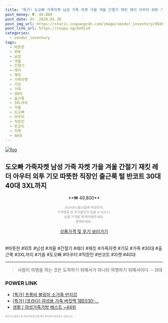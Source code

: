 ```yaml
--- 
title: "특가! 도오빠 가죽자켓 남성 가죽 자켓 가을 겨울 간절기 재킷 레더 아우터 외투 기모 따뜻한 직장인 출근룩 ..." 
post_money: ₩. 49,800 
post_date: dt. 2020.01.30 
post_img_url: https://static.coupangcdn.com/image/vendor_inventory/05d6/19604f430da677ca0f99960f7beb35f2ece6037ea906e21def9073c4aa54.jpg 
post_link_url: https://coupa.ng/bnFLuX 
categories: 
  - vendor_inventory 
tags: 
  - 따뜻한 
  - 외투 
  - 남성 
  - 겨울 
  - 간절기 
  - 레더 
  - 재킷 
  - 가죽자켓 
  - 기모 
  - 가죽 
  - 30대 
  - 출근룩 
  - 3XL까지 
  - 가을 
  - 도오빠 
  - 아우터 
  - 직장인 
  - 반코트 
  - 자켓 
  - 40대 
--- 
```

[![foo](https://static.coupangcdn.com/image/vendor_inventory/05d6/19604f430da677ca0f99960f7beb35f2ece6037ea906e21def9073c4aa54.jpg)](https://coupa.ng/bnFLuX) 

## 도오빠 가죽자켓 남성 가죽 자켓 가을 겨울 간절기 재킷 레더 아우터 외투 기모 따뜻한 직장인 출근룩 털 반코트 30대 40대 3XL까지 
<p style="text-align: center;">**₩ 49,800**</p> 
<p style="text-align: center;"><span style="color: #898c8f; font-family: Georgia,Times,serif; font-size: 0.75em;">2020년01월30일에 작성되어, <br>가격변동 및 추가할인이 있을 수 있으니,<br> 상품 가격을 꼭!확인해주세요.<br>행복하세요~</span> 
</p>	 
<div markdown="0" style="text-align: center;"><a href="https://coupa.ng/bnFLuX" class="btn btn--success">상품가격 및 후기 보러가기</a></div> 
<br><br> 
  #따뜻한 #외투 #남성 #겨울 #간절기 #레더 #재킷 #가죽자켓 #기모 #가죽 #30대 #출근룩 #3XL까지 #가을 #도오빠 #아우터 #직장인 #반코트 #자켓 #40대 
<hr> 

> 사람이 여행을 하는 것은 도착하기 위해서가 아니라 여행하기 위해서이다. – 괴테 


### POWER LINK

* <a href="https://blog.naver.com/an0733/221785839156" target="_blank">[특가] 프롬비 블링미 소가죽 반지갑</a>
* <a href="https://blog.naver.com/sakai111/221786548424" target="_blank">[특가] [프라다] 여성용 가죽 버킷백 1BE030-...</a>
* <a href="https://blog.naver.com/santokki14/221787130725" target="_blank">생활 / 여성가죽가방 베스트 ~44위</a>

<span style="color: #898c8f; font-family: Georgia,Times,serif; font-size: 0.55em;">파트너스활동으로 작성자에게 일정액의 커미션이 제공될수 있습니다.</span> 
